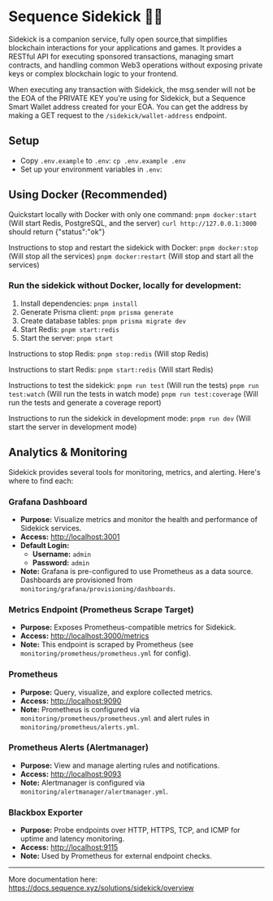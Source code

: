 # Sequence Sidekick 🧑‍💻

Sidekick is a companion service, fully open source,that simplifies blockchain interactions for your applications and games. It provides a RESTful API for executing sponsored transactions, managing smart contracts, and handling common Web3 operations without exposing private keys or complex blockchain logic to your frontend.

When executing any transaction with Sidekick, the msg.sender will not be the EOA of the PRIVATE KEY you're using for Sidekick, but a Sequence Smart Wallet address created for your EOA.
You can get the address by making a GET request to the `/sidekick/wallet-address` endpoint.

## Setup

- Copy `.env.example` to `.env`: `cp .env.example .env`
- Set up your environment variables in `.env`:

## Using Docker (Recommended)

Quickstart locally with Docker with only one command:
`pnpm docker:start` (Will start Redis, PostgreSQL, and the server)
`curl http://127.0.0.1:3000` should return {"status":"ok"}

Instructions to stop and restart the sidekick with Docker:
`pnpm docker:stop` (Will stop all the services)
`pnpm docker:restart` (Will stop and start all the services)

### Run the sidekick without Docker, locally for development:
1. Install dependencies: `pnpm install`
2. Generate Prisma client: `pnpm prisma generate`
3. Create database tables: `pnpm prisma migrate dev`
4. Start Redis: `pnpm start:redis`
5. Start the server: `pnpm start`

Instructions to stop Redis:
`pnpm stop:redis` (Will stop Redis)

Instructions to start Redis:
`pnpm start:redis` (Will start Redis)

Instructions to test the sidekick:
`pnpm run test` (Will run the tests)
`pnpm run test:watch` (Will run the tests in watch mode)
`pnpm run test:coverage` (Will run the tests and generate a coverage report)

Instructions to run the sidekick in development mode:
`pnpm run dev` (Will start the server in development mode)

## Analytics & Monitoring

Sidekick provides several tools for monitoring, metrics, and alerting. Here's where to find each:

### Grafana Dashboard
- **Purpose:** Visualize metrics and monitor the health and performance of Sidekick services.
- **Access:** [http://localhost:3001](http://localhost:3001)
- **Default Login:**  
  - **Username:** `admin`  
  - **Password:** `admin`
- **Note:** Grafana is pre-configured to use Prometheus as a data source. Dashboards are provisioned from `monitoring/grafana/provisioning/dashboards`.

### Metrics Endpoint (Prometheus Scrape Target)
- **Purpose:** Exposes Prometheus-compatible metrics for Sidekick.
- **Access:** [http://localhost:3000/metrics](http://localhost:3000/metrics)
- **Note:** This endpoint is scraped by Prometheus (see `monitoring/prometheus/prometheus.yml` for config).

### Prometheus
- **Purpose:** Query, visualize, and explore collected metrics.
- **Access:** [http://localhost:9090](http://localhost:9090)
- **Note:** Prometheus is configured via `monitoring/prometheus/prometheus.yml` and alert rules in `monitoring/prometheus/alerts.yml`.

### Prometheus Alerts (Alertmanager)
- **Purpose:** View and manage alerting rules and notifications.
- **Access:** [http://localhost:9093](http://localhost:9093)
- **Note:** Alertmanager is configured via `monitoring/alertmanager/alertmanager.yml`.

### Blackbox Exporter
- **Purpose:** Probe endpoints over HTTP, HTTPS, TCP, and ICMP for uptime and latency monitoring.
- **Access:** [http://localhost:9115](http://localhost:9115)
- **Note:** Used by Prometheus for external endpoint checks.

---

More documentation here: https://docs.sequence.xyz/solutions/sidekick/overview
